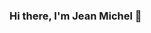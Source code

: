 ### Hi there, I'm Jean Michel 👋

<!--
**Gl1tch42/Gl1tch42** is a ✨ _special_ ✨ repository because its `README.md` (this file) appears on your GitHub profile.

- 🤔 I am a student at Veiga de Almeida University and work at INTCOM solutions
- 🔭 I’m currently working on anguluar 9 with .NET
- 🌱 I’m currently learning React.js and others node frameworks
- 🤔 I’m looking for help with Backend development
- 💬 Ask me about Angular
- ⚡ Fun fact: Home office is suck
-->
